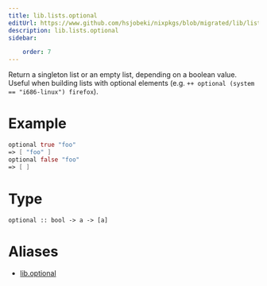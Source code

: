 ```yaml
---
title: lib.lists.optional
editUrl: https://www.github.com/hsjobeki/nixpkgs/blob/migrated/lib/lists.nix#L442C14
description: lib.lists.optional
sidebar:

    order: 7
---
```


Return a singleton list or an empty list, depending on a boolean
value.  Useful when building lists with optional elements
(e.g. `++ optional (system == "i686-linux") firefox`).

# Example

```nix
optional true "foo"
=> [ "foo" ]
optional false "foo"
=> [ ]
```

# Type

```
optional :: bool -> a -> [a]
```


# Aliases

- [lib.optional](/nix-doc-comments/reference/lib/lib-optional)



